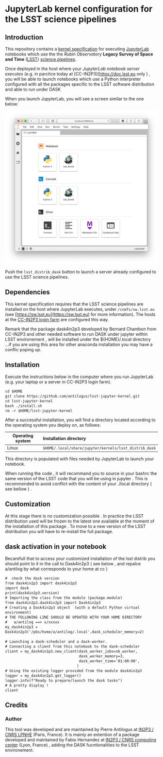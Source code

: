 # JupyterLab kernel configuration for the LSST science pipelines

## Introduction
This repository contains a [kernel specification](https://jupyter-client.readthedocs.io/en/stable/kernels.html) for executing [JupyterLab](https://jupyterlab.readthedocs.io/en/stable/) notebooks which use the the *Rubin Observatory* **Legacy Survey of Space and Time** ([LSST](https://lsst.org)) [science pipelines](https://pipelines.lsst.io).

Once deployed in the host where your *JupyterLab notebook server
executes* (e.g. in parctice today  at
[CC-IN2P3](https://doc.lsst.eu  only )  , you will be able to launch notebooks
which use a Python interpreter configured with all the packages
specific to the LSST software distribution and able to run under DASK 

When you launch JupyterLab, you will see a screen similar to the one below:

![Jupyter Launcher](./launcher.png)

Push the `lsst_distrib_dask` button to launch a server already configured to use the LSST science pipelines.

## Dependencies
This kernel specification requires that the LSST science pipelines are
installed on the host where JupyterLab executes, under
`/cvmfs/sw.lsst.eu` (see [https://sw.lsst.eu](https://sw.lsst.eu) for
more information). The hosts at the [CC-IN2P3 login
farm](https://doc.lsst.eu/ccin2p3/ccin2p3.html#login-farm) are
configured this way.

Remark that the package dask4in2p3 developed by Bernard Chambon from
CC-IN2P3    and other needed software to run DASK under jupyter
within LSST environement , will be installed under the ${HOME}/.local
directory ...if you are using this area for other anaconda
installation you may have a conflic poping up. 

## Installation

Execute the instructions below in the computer where you run JupyterLab (e.g. your laptop or a server in CC-IN2P3 login farm).

```
cd $HOME
git clone https://github.com/antilogus/lsst-jupyter-kernel.git
cd lsst-jupyter-kernel
bash ./install.sh
rm -r $HOME/lsst-jupyter-kernel
```

After a successful installation, you will find a directory located according to the operating system you deploy on, as follows:

| Operating system   | Installation directory                            |
| ------------------ |:--------------------------------------------------|
| Linux              | `$HOME/.local/share/jupyter/kernels/lsst_distrib_dask` |


This directory is populated with files needed by JupyterLab to launch
your notebook.

When running the code , it will recommand you to source in your bashrc
the same version of the LSST code that you will be using in jupyter
. This is recommended to avoid conflict with the content of your
./local directory ( see bellow ) .

## Customization

At this stage there is no customization possible .
In practice the LSST distribution used will be frozen to the latest
one available at the moment of the installation of this package . 
To move to a new version of the LSST distribution you will have to
re-install the full package.

## dask activation in your notebook 

Becarefull that to access your customized  installation of the lsst
distrib you should point to it in the call to Dask4in2p3 ( see below ,
and repalce a/antilog by what corresponds to your home at cc ) 

```
#  check the dask version 
from dask4in2p3 import dask4in2p3
import dask
print(dask4in2p3.version)
# Importing the class from the module (package.module)
from dask4in2p3.dask4in2p3 import Dask4in2p3
# Creating a Dask4in2p3 object  (with a default Python virtual environment)
# THE FOLLOWING LINE SHOULD BE UPDATED WITH YOUR HOME DIRECTORY 
#   a/antilog ==> x/xxxxx  
my_dask4in2p3 = Dask4in2p3('/pbs/home/a/antilog/.local',dask_scheduler_memory=2)

# Launching a dask-scheduler and a dask-worker. 
# Connecting a client from this notebook to the dask-scheduler 
client = my_dask4in2p3.new_client(dask_worker_jobs=nb_worker, 
                                  dask_worker_memory=3,
                                  dask_worker_time='01:00:00',
                                 )
# Using the existing logger provided from the module dask4in2p3 
logger = my_dask4in2p3.get_logger()
logger.info(f"Ready to prepare/launch the dask tasks")
# A pretty display !
client
```

## Credits

### Author
This tool was developed and are maintained by Pierre Antilogus  at [IN2P3 / CNRS LPNHE](http://lpnhe.in2p3.fr) (Paris, France).
It is mainly an extention of a package  developed and  maintained by
Fabio Hernandez at [IN2P3 / CNRS computing center](http://cc.in2p3.fr)
(Lyon, France) , adding the DASK fucntionalities  to the LSST
environement. 


